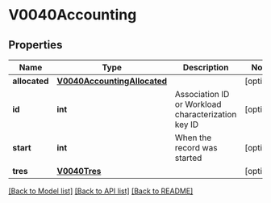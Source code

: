 # V0040Accounting

## Properties
Name | Type | Description | Notes
------------ | ------------- | ------------- | -------------
**allocated** | [**V0040AccountingAllocated**](V0040AccountingAllocated.md) |  | [optional] 
**id** | **int** | Association ID or Workload characterization key ID | [optional] 
**start** | **int** | When the record was started | [optional] 
**tres** | [**V0040Tres**](V0040Tres.md) |  | [optional] 

[[Back to Model list]](../README.md#documentation-for-models) [[Back to API list]](../README.md#documentation-for-api-endpoints) [[Back to README]](../README.md)


